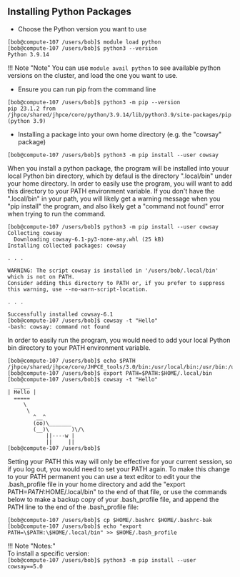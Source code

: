 ## Installing Python Packages

- Choose the Python version you want to use
```
[bob@compute-107 /users/bob]$ module load python
[bob@compute-107 /users/bob]$ python3 --version
Python 3.9.14
```

!!! Note "Note"
    You can use `module avail python` to see available python versions on the cluster, and load the one you want to use.
    
- Ensure you can run pip from the command line
```
[bob@compute-107 /users/bob]$ python3 -m pip --version
pip 23.1.2 from /jhpce/shared/jhpce/core/python/3.9.14/lib/python3.9/site-packages/pip (python 3.9)
```

- Installing a package into your own home directory (e.g. the "cowsay" package)
```
[bob@compute-107 /users/bob]$ python3 -m pip install --user cowsay
```

When you install a python package, the program will be installed into youur local Python bin directory, which by defaul is the directory ".local/bin" under your home directory.  In order to easily use the program, you will want to add this directory to your PATH environment variable.  If you don't have the ".local/bin" in your path, you will likely get a warning message when you "pip install" the program, and also likely get a "command not found" error when trying to run the command.
```
[bob@compute-107 /users/bob]$ python3 -m pip install --user cowsay
Collecting cowsay
  Downloading cowsay-6.1-py3-none-any.whl (25 kB)
Installing collected packages: cowsay

. . .

WARNING: The script cowsay is installed in '/users/bob/.local/bin' which is not on PATH.
Consider adding this directory to PATH or, if you prefer to suppress this warning, use --no-warn-script-location.

. . .

Successfully installed cowsay-6.1
[bob@compute-107 /users/bob]$ cowsay -t "Hello"
-bash: cowsay: command not found
```
In order to easily run the program, you would need to add your local Python bin directory to your PATH environment variable.
```
[bob@compute-107 /users/bob]$ echo $PATH
/jhpce/shared/jhpce/core/JHPCE_tools/3.0/bin:/usr/local/bin:/usr/bin:/usr/local/sbin:/usr/sbin
[bob@compute-107 /users/bob]$ export PATH=$PATH:$HOME/.local/bin
[bob@compute-107 /users/bob]$ cowsay -t "Hello"
  _____
| Hello |
  =====
     \
      \
        ^__^
        (oo)\_______
        (__)\       )\/\
            ||----w |
            ||     ||
[bob@compute-107 /users/bob]$ 
```
Setting your PATH this way will only be effective for your current session, so if you log out, you would need to set your PATH again.  To make this change to your PATH permanent you can use a text editor to edit your the .bash_profile file in your home directory and add the "export PATH=$PATH:$HOME/.local/bin" to the end of that file, or use the commands below to make a backup copy of your .bash_profile file, and append the PATH line to the end of the .bash_profile file:
```
[bob@compute-107 /users/bob]$ cp $HOME/.bashrc $HOME/.bashrc-bak
[bob@compute-107 /users/bob]$ echo "export PATH=\$PATH:\$HOME/.local/bin" >> $HOME/.bash_profile
```

!!! Note "Notes:"  
    To install a specific version:  
    ```
    [bob@compute-107 /users/bob]$ python3 -m pip install --user cowsay==5.0
    ```
